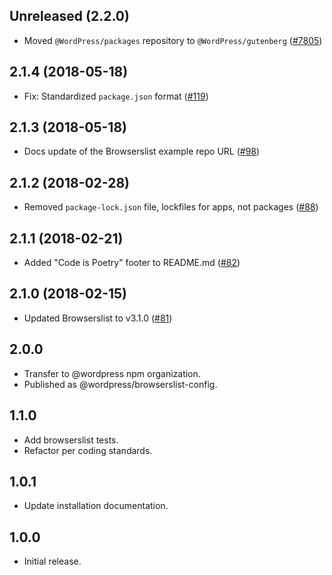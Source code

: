 ## Unreleased (2.2.0)

- Moved `@WordPress/packages` repository to `@WordPress/gutenberg` ([#7805](https://github.com/WordPress/gutenberg/pull/7805))

## 2.1.4 (2018-05-18)

- Fix: Standardized `package.json` format  ([#119](https://github.com/WordPress/packages/pull/119))

## 2.1.3 (2018-05-18)

- Docs update of the Browserslist example repo URL  ([#98](https://github.com/WordPress/packages/pull/98))

## 2.1.2 (2018-02-28)

-   Removed `package-lock.json` file, lockfiles for apps, not packages ([#88](https://github.com/WordPress/packages/pull/88))

## 2.1.1 (2018-02-21)

-   Added "Code is Poetry" footer to README.md ([#82](https://github.com/WordPress/packages/pull/82))

## 2.1.0 (2018-02-15)

-   Updated Browserslist to v3.1.0 ([#81](https://github.com/WordPress/packages/pull/81))

## 2.0.0

-   Transfer to @wordpress npm organization.
-   Published as @wordpress/browserslist-config.

## 1.1.0

-   Add browserslist tests.
-   Refactor per coding standards.

## 1.0.1

-   Update installation documentation.

## 1.0.0

-   Initial release.

